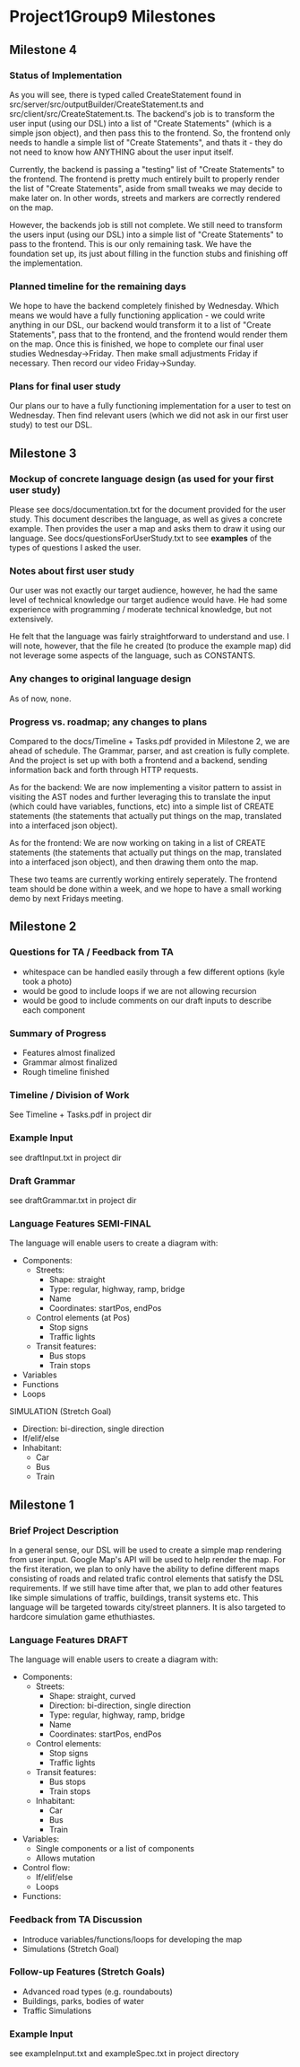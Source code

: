 # Project1Group9 Milestones

## Milestone 4

### Status of Implementation

As you will see, there is typed called CreateStatement found in src/server/src/outputBuilder/CreateStatement.ts and src/client/src/CreateStatement.ts. The backend's job is to transform the user input (using our DSL) into a list of "Create Statements" (which is a simple json object), and then pass this to the frontend. So, the frontend only needs to handle a simple list of "Create Statements", and thats it - they do not need to know how ANYTHING about the user input itself.

Currently, the backend is passing a "testing" list of "Create Statements" to the frontend. The frontend is pretty much entirely built to properly render the list of "Create Statements", aside from small tweaks we may decide to make later on. In other words, streets and markers are correctly rendered on the map.

However, the backends job is still not complete. We still need to transform the users input (using our DSL) into a simple list of "Create Statements" to pass to the frontend. This is our only remaining task. We have the foundation set up, its just about filling in the function stubs and finishing off the implementation.

### Planned timeline for the remaining days

We hope to have the backend completely finished by Wednesday. Which means we would have a fully functioning application - we could write anything in our DSL, our backend would transform it to a list of "Create Statements", pass that to the frontend, and the frontend would render them on the map. Once this is finished, we hope to complete our final user studies Wednesday->Friday. Then make small adjustments Friday if necessary. Then record our video Friday->Sunday.

### Plans for final user study

Our plans our to have a fully functioning implementation for a user to test on Wednesday. Then find relevant users (which we did not ask in our first user study) to test our DSL.

## Milestone 3

### Mockup of concrete language design (as used for your first user study)

Please see docs/documentation.txt for the document provided for the user study. This document describes the language, as well as gives a concrete example. Then provides the user a map and asks them to draw it using our language. See docs/questionsForUserStudy.txt to see **examples** of the types of questions I asked the user.

### Notes about first user study

Our user was not exactly our target audience, however, he had the same level of technical knowledge our target audience would have. He had some experience with programming / moderate technical knowledge, but not extensively.

He felt that the language was fairly straightforward to understand and use. I will note, however, that the file he created (to produce the example map) did not leverage some aspects of the language, such as CONSTANTS.

### Any changes to original language design

As of now, none.

### Progress vs. roadmap; any changes to plans

Compared to the docs/Timeline + Tasks.pdf provided in Milestone 2, we are ahead of schedule. The Grammar, parser, and ast creation is fully complete. And the project is set up with both a frontend and a backend, sending information back and forth through HTTP requests.

As for the backend: We are now implementing a visitor pattern to assist in visiting the AST nodes and further leveraging this to translate the input (which could have variables, functions, etc) into a simple list of CREATE statements (the statements that actually put things on the map, translated into a interfaced json object).

As for the frontend: We are now working on taking in a list of CREATE statements (the statements that actually put things on the map, translated into a interfaced json object), and then drawing them onto the map.

These two teams are currently working entirely seperately. The frontend team should be done within a week, and we hope to have a small working demo by next Fridays meeting.

## Milestone 2

### Questions for TA / Feedback from TA

- whitespace can be handled easily through a few different options (kyle took a photo)
- would be good to include loops if we are not allowing recursion
- would be good to include comments on our draft inputs to describe each component

### Summary of Progress

- Features almost finalized
- Grammar almost finalized
- Rough timeline finished

### Timeline / Division of Work

See Timeline + Tasks.pdf in project dir

### Example Input

see draftInput.txt in project dir

### Draft Grammar

see draftGrammar.txt in project dir

### Language Features SEMI-FINAL

The language will enable users to create a diagram with:

- Components:
  - Streets:
    - Shape: straight
    - Type: regular, highway, ramp, bridge
    - Name
    - Coordinates: startPos, endPos
  - Control elements (at Pos)
    - Stop signs
    - Traffic lights
  - Transit features:
    - Bus stops
    - Train stops
- Variables
- Functions
- Loops

SIMULATION (Stretch Goal)

- Direction: bi-direction, single direction
- If/elif/else
- Inhabitant:
  - Car
  - Bus
  - Train

## Milestone 1

### Brief Project Description

In a general sense, our DSL will be used to create a simple map rendering from user input. Google Map's API will be used to help render the map. For the first iteration, we plan to only have the ability to define different maps consisting of roads and related trafic control elements that satisfy the DSL requirements. If we still have time after that, we plan to add other features like simple simulations of traffic, buildings, transit systems etc. This language will be targeted towards city/street planners. It is also targeted to hardcore simulation game ethuthiastes.

### Language Features DRAFT

The language will enable users to create a diagram with:

- Components:
  - Streets:
    - Shape: straight, curved
    - Direction: bi-direction, single direction
    - Type: regular, highway, ramp, bridge
    - Name
    - Coordinates: startPos, endPos
  - Control elements:
    - Stop signs
    - Traffic lights
  - Transit features:
    - Bus stops
    - Train stops
  - Inhabitant:
    - Car
    - Bus
    - Train
- Variables:
  - Single components or a list of components
  - Allows mutation
- Control flow:
  - If/elif/else
  - Loops
- Functions:

### Feedback from TA Discussion

- Introduce variables/functions/loops for developing the map
- Simulations (Stretch Goal)

### Follow-up Features (Stretch Goals)

- Advanced road types (e.g. roundabouts)
- Buildings, parks, bodies of water
- Traffic Simulations

### Example Input

see exampleInput.txt and exampleSpec.txt in project directory
